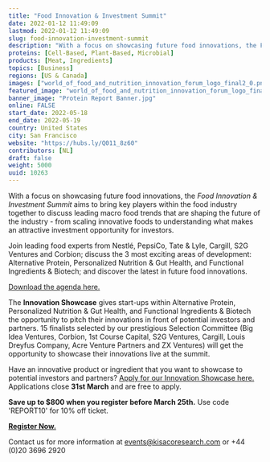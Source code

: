 ```yaml
---
title: "Food Innovation & Investment Summit"
date: 2022-01-12 11:49:09
lastmod: 2022-01-12 11:49:09
slug: food-innovation-investment-summit
description: "With a focus on showcasing future food innovations, the Food Innovation & Investment Summit aims to bring key players within the food industry together to discuss leading macro food trends that are shaping the future of the industry - from scaling innovative foods to understanding what makes an attractive investment opportunity for investors."
proteins: [Cell-Based, Plant-Based, Microbial]
products: [Meat, Ingredients]
topics: [Business]
regions: [US & Canada]
images: ["world_of_food_and_nutrition_innovation_forum_logo_final2_0.png","Protein Report Banner.jpg"]
featured_image: "world_of_food_and_nutrition_innovation_forum_logo_final2_0.png"
banner_image: "Protein Report Banner.jpg"
online: FALSE
start_date: 2022-05-18
end_date: 2022-05-19
country: United States
city: San Francisco
website: "https://hubs.ly/Q011_8z60"
contributors: [NL]
draft: false
weight: 5000
uuid: 10263
---
```

With a focus on showcasing future food innovations, the *Food Innovation
& Investment Summit* aims to bring key players within the food industry
together to discuss leading macro food trends that are shaping the
future of the industry - from scaling innovative foods to understanding
what makes an attractive investment opportunity for investors.

Join leading food experts from Nestlé, PepsiCo, Tate & Lyle, Cargill,
S2G Ventures and Corbion; discuss the 3 most exciting areas of
development: Alternative Protein, Personalized Nutrition & Gut Health,
and Functional Ingredients & Biotech; and discover the latest in future
food innovations.

[Download the agenda here.](https://hubs.ly/Q014B0b60)

The **Innovation Showcase** gives start-ups within Alternative Protein,
Personalized Nutrition & Gut Health, and Functional Ingredients &
Biotech the opportunity to pitch their innovations in front of potential
investors and partners. 15 finalists selected by our prestigious
Selection Committee (Big Idea Ventures, Corbion, 1st Course Capital, S2G
Ventures, Cargill, Louis Dreyfus Company, Acre Venture Partners and ZX
Ventures) will get the opportunity to showcase their innovations live at
the summit.

Have an innovative product or ingredient that you want to showcase to
potential investors and partners? [Apply for our Innovation Showcase
here.](https://hubs.ly/Q014B0q10)\
Applications close **31st March** and are free to apply.

**Save up to \$800 when you register before March 25th.** Use code
'REPORT10' for 10% off ticket.

[**Register Now.**](https://hubs.ly/Q014B0b60)

Contact us for more information at <events@kisacoresearch.com> or +44
(0)20 3696 2920
